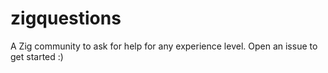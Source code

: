 # zigquestions
A Zig community to ask for help for any experience level. Open an issue to get started :)
